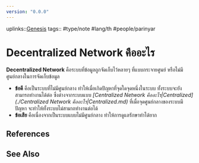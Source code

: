 ```yaml
---
version: "0.0.0"
---
```

uplinks::[Genesis](./Genesis.md)
tags:: #type/note #lang/th  #people/parinyar 
# Decentralized Network คืออะไร
**Decentralized Network** คือระบบที่ข้อมูลถูกจัดเก็บไว้หลายๆ ที่แบบกระจายศูนย์ หรือไม่มีศูนย์กลางในการจัดเก็บข้อมูล
- **ข้อดี** คือเป็นระบบที่ไม่มีศูนย์กลาง ทำให้เมื่อเกิดปัญหาที่จุดใดจุดหนึ่งในระบบ ทั้งระบบจะยังสามารถทำงานได้ต่อ ซึ่งต่างจากระบบแบบ *[Centralized Network คืออะไร|Centralized](./Centralized Network คืออะไร|Centralized.md)* ที่เมื่อจุดศูนย์กลางของระบบมีปัญหา จะทำให้ทั้งระบบไม่สามาถทำงานต่อได้
- **ข้อเสีย** คือเนื่องจากเป็นระบบแบบไม่มีศูนย์กลาง ทำให้การดูแลรักษาทำได้ยาก

## References

## See Also
